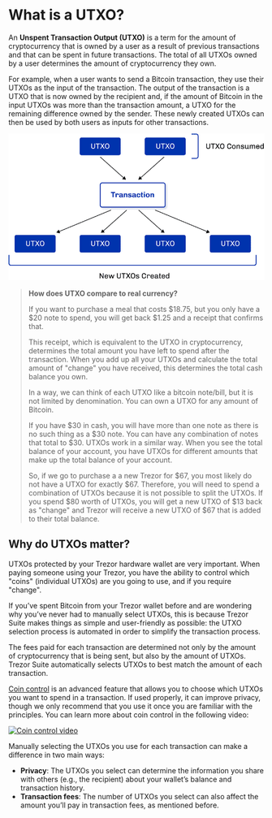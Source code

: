 # What is a UTXO?

An **Unspent Transaction Output (UTXO)** is a term for the amount of cryptocurrency that is owned by a user as a result of previous transactions and that can be spent in future transactions. The total of all UTXOs owned by a user determines the amount of cryptocurrency they own.

For example, when a user wants to send a Bitcoin transaction, they use their UTXOs as the input of the transaction. The output of the transaction is a UTXO that is now owned by the recipient and, if the amount of Bitcoin in the input UTXOs was more than the transaction amount, a UTXO for the remaining difference owned by the sender. These newly created UTXOs can then be used by both users as inputs for other transactions.

![Diagram explaining UTXOs](assets/utxo_diagram.png)

> **How does UTXO compare to real currency?**  
>
> If you want to purchase a meal that costs $18.75, but you only have a $20 note to spend, you will get back $1.25 and a receipt that confirms that.
>
> This receipt, which is equivalent to the UTXO in cryptocurrency, determines the total amount you have left to spend after the transaction. When you add up all your UTXOs and calculate the total amount of "change" you have received, this determines the total cash balance you own.
>
> In a way, we can think of each UTXO like a bitcoin note/bill, but it is not limited by denomination. You can own a UTXO for any amount of Bitcoin.
>
> If you have $30 in cash, you will have more than one note as there is no such thing as a $30 note. You can have any combination of notes that total to $30. UTXOs work in a similar way. When you see the total balance of your account, you have UTXOs for different amounts that make up the total balance of your account.
>
> So, if we go to purchase a a new Trezor for $67, you most likely do not have a UTXO for exactly $67. Therefore, you will need to spend a combination of UTXOs because it is not possible to split the UTXOs. If you spend $80 worth of UTXOs, you will get a new UTXO of $13 back as "change" and Trezor will receive a new UTXO of $67 that is added to their total balance.

## Why do UTXOs matter?

UTXOs protected by your Trezor hardware wallet are very important. When paying someone using your Trezor, you have the ability to control which "coins" (individual UTXOs) are you going to use, and if you require "change".

If you’ve spent Bitcoin from your Trezor wallet before and are wondering why you’ve never had to manually select UTXOs, this is because Trezor Suite makes things as simple and user-friendly as possible: the UTXO selection process is automated in order to simplify the transaction process.

The fees paid for each transaction are determined not only by the amount of cryptocurrency that is being sent, but also by the amount of UTXOs. Trezor Suite automatically selects UTXOs to best match the amount of each transaction.

[Coin control](https://trezor.io/learn/a/coin-control-in-trezor-suite) is an advanced feature that allows you to choose which UTXOs you want to spend in a transaction. If used properly, it can improve privacy, though we only recommend that you use it once you are familiar with the principles. You can learn more about coin control in the following video:

[![Coin control video](https://img.youtube.com/vi/WrLjLhHvwhM/0.jpg)](https://www.youtube.com/watch?v=WrLjLhHvwhM)

Manually selecting the UTXOs you use for each transaction can make a difference in two main ways:  

- **Privacy**: The UTXOs you select can determine the information you share with others (e.g., the recipient) about your wallet’s balance and transaction history.
- **Transaction fees**: The number of UTXOs you select can also affect the amount you’ll pay in transaction fees, as mentioned before.